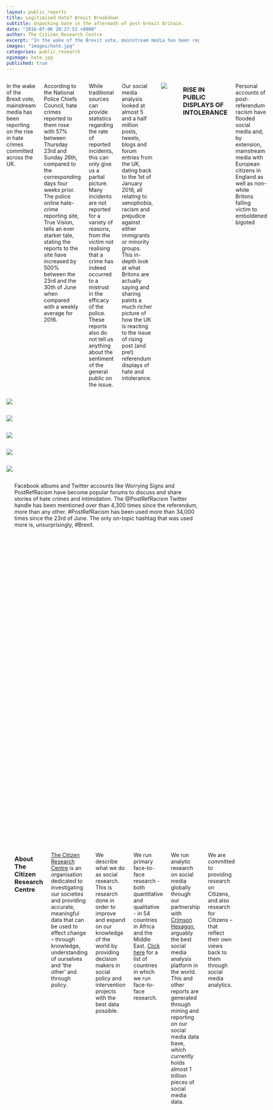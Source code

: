 ```yaml
---
layout: public_reports
title: Legitimised Hate? Brexit Breakdown
subtitle: Unpacking hate in the aftermath of post-brexit Britain. 
date: "2016-07-06 20:37:53 +0800"
author: The Citizen Research Centre
excerpt: "In the wake of the Brexit vote, mainstream media has been reporting on the rise in hate crimes committed across the UK."
images: "images/hate.jpg"
categories: public_research
ogimage: hate.jpg
published: true
---
```

<div class="row">
    <div class='medium-2 large-2 columns'>
        <div class='spacing'></div>
    </div>
<div class='medium-8 large-8 columns'>
<p>In the wake of the Brexit vote, mainstream media has been reporting on the rise in hate crimes committed across the UK.</p>

<p>According to the National Police Chiefs Council, hate crimes reported to them rose with 57% between Thursday 23rd and Sunday 26th, compared to the corresponding days four weeks prior. The police online hate-crime reporting site, True Vision, tells an ever starker tale, stating the reports to the site have increased by 500% between the 23rd and the 30th of June when compared with a weekly average for 2016.</p>

<p>While traditional sources can provide statistics regarding the rate of reported incidents, this can only give us a partial picture. Many incidents are not reported for a variety of reasons, from the victim not realising that a crime has indeed occurred to a mistrust in the efficacy of the police. These reports also do not tell us anything about the sentiment of the general public on the issue.</p>

<p>Our social media analysis looked at almost 5 and a half million posts, tweets, blogs and forum entries from the UK, dating back to the 1st of January 2016, all relating to xenophobia, racism and prejudice against  either immigrants or minority groups. This in-depth look at what Britons are actually saying and sharing paints a much richer picture of how the UK is reacting to the issue of rising post (and pre!) referendum displays of hate and intolerance.</p>

<p style="text-align: center;" ><img src="images/blog-images/hate_tweets.jpg"></p>
<div class='spacing'></div>
<h3>RISE IN PUBLIC DISPLAYS OF INTOLERANCE</h3>
<p>Personal accounts of post-referendum racism have flooded social media and, by extension, mainstream media with European citizens in England as well as non-white Britons falling victim to emboldened bigoted </p>
</div>
<div class='medium-2 large-2 columns'>
        <div class='spacing'></div>
    </div>
</div>
<div class="row">
    <div class='medium-1 large-1 columns'>
        <div class='spacing'></div>
    </div>
    <div class='medium-2 large-2 columns'>
        <p ><img src="images/blog-images/hate_tweet_1.jpg"></p>
    </div>
     <div class='medium-2 large-2 columns'>
        <p ><img src="images/blog-images/hate_tweet_2.jpg"></p>
    </div>
     <div class='medium-2 large-2 columns'>
        <p ><img src="images/blog-images/hate_tweet_3.jpg"></p>
    </div>
     <div class='medium-2 large-2 columns'>
        <p ><img src="images/blog-images/hate_tweet_4.jpg"></p>
    </div>
     <div class='medium-2 large-2 columns'>
        <p ><img src="images/blog-images/hate_tweet_5.jpg"></p>
    </div>
    
<div class='medium-1 large-1 columns'>
        <div class='spacing'></div>
    </div>
</div>
<div class="row">
    <div class='medium-2 large-2 columns'>
        <div class='spacing'></div>
    </div>
<div class='medium-8 large-8 columns'>
<div class='spacing'></div>
<p>Facebook albums and Twitter accounts like Worrying Signs and PostRefRacism have become popular forums to discuss and share stories of hate crimes and intimidation. The @PostRefRacism Twitter handle has been mentioned over than 4,300 times since the referendum, more than any other.  #PostRefRacism has been used more than 34,000 times since the 23rd of June. The only on-topic hashtag that was used more is, unsurprisingly, #Brexit.
</p>
</div>
<div class='medium-2 large-2 columns'>
        <div class='spacing'></div>
    </div>
</div>
<div class="row">
    <div class='medium-2 large-2 columns'>
        <div class='spacing'></div>
    </div>
<div class='medium-4 large-4 columns'>
<div id="handle_mentions" style="min-width: 310px; max-width: 49%; height: 400px; float: left; margin: 1%;"></div>

</div>
<div class='medium-4 large-4 columns'>
<div id="hashtag_mentions" style="min-width: 310px; max-width: 49%; height: 400px; float: left; margin: 1%;"></div>

</div>
</div><div class="row">
    <div class='medium-2 large-2 columns'>
        <div class='spacing'></div>
    </div>
<div class='medium-8 large-8 columns'>
<div class='spacing'></div>
<h3>About The Citizen Research Centre</h3>
<p><a href="{{site.url}}" target="_blank">The Citizen Research Centre</a> is an organisation dedicated to investigating our societies and providing accurate, meaningful data that can be used to effect change – through knowledge, understanding of ourselves and ‘the other’ and through policy.</p><p>
We describe what we do as social research. This is research done in order to improve and expand on our knowledge of the world by providing decision makers in social policy and intervention projects with the best data possible.</p><p>
We run primary face-to-face research - both quantitative and qualitative - in 54 countries in Africa and the Middle East. <a href="http://citizenresearchcentre.org/where-we-work.html">Click here</a> for a list of countries in which we run face-to-face research.</p><p>
We run analytic research on social media globally through our partnership with <a href="http://www.crimsonhexagon.com/" target="_blank">Crimson Hexagon</a>, arguably the best social media analysis platform in the world. This and other reports are generated through mining and reporting on our social media data base, which currently holds almost 1 trillion pieces of social media data.</p><p>
We are committed to providing research on Citizens, and also research for Citizens – that reflect their own views back to them through social media analytics.
</p>

</div>
<div class='medium-2 large-2 columns'>
    <div class='spacing'></div>
    </div>
</div>







<script>
$(function () {
    $('#handle_mentions').highcharts({
        chart: {
            type: 'bar'
        },
        title: {
            text: 'Handle Mentions - Hate Crimes & Intimidation Stories'
        },
        subtitle: {
            text: 'Source: <a href="http://www.crimsonhexagon.com/">Crimson Hexagon</a>'
        },
        xAxis: {
            categories: ['@PostRefRacism','@Nigel_Farage', '@jeremycorbyn', '@LBC', '@BBCNews', '@SkyNews', '@Guardian', '@BorisJohnson', '@HuffPostUK', '@posklondon'],
            title: {
                text: null
            }
        },
        yAxis: {
            min: 0,
            title: {
                text: 'Mentions',
                align: 'high'
            },
            labels: {
                overflow: 'justify'
            }
        },
        tooltip: {
            valueSuffix: ' mentions'
        },
        plotOptions: {
            bar: {
                dataLabels: {
                    enabled: true
                }
            }
        },
        credits: {
            enabled: false
        },
        series: [{
            name: 'Mentions',
            data: [4300, 3800, 3500, 2500, 2000, 2000, 1900, 1800, 1800, 1600]
        }]
    });
});
</script>

<script>
$(function () {
    $('#hashtag_mentions').highcharts({
        chart: {
            type: 'bar'
        },
        title: {
            text: 'Hashtag Mentions - Hate Crimes & Intimidation Stories'
        },
        subtitle: {
            text: 'Source: <a href="http://www.crimsonhexagon.com/">Crimson Hexagon</a>'
        },
        xAxis: {
            categories: ['#Brexit', '#PostRefRacism', '#EURefResults', '#EUref', '#racism', '#safetypin', '#hatecrime', '#Remain', '#VoteLeave', '#Leave'],
            title: {
                text: null
            }
        },
        yAxis: {
            min: 0,
            title: {
                text: 'Mentions',
                align: 'high'
            },
            labels: {
                overflow: 'justify'
            }
        },
        tooltip: {
            valueSuffix: ' mentions'
        },
        plotOptions: {
            bar: {
                dataLabels: {
                    enabled: true
                }
            }
        },
        credits: {
            enabled: false
        },
        series: [{
            name: 'Mentions',
            data: [57000, 34000, 21000, 18000, 7700, 5000, 4500, 4300, 4100, 4000]
        }]
    });
});
</script>